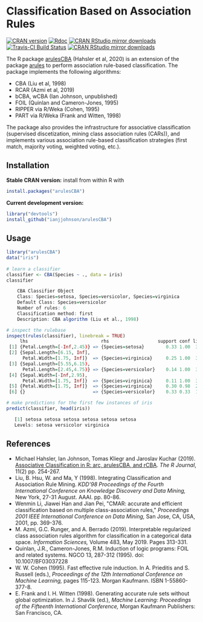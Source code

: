 # Classification Based on Association Rules

[![CRAN version](https://www.r-pkg.org/badges/version/arulesCBA)](https://cran.r-project.org/package=arulesCBA)
[![Rdoc](http://www.rdocumentation.org/badges/version/arulesCBA)](http://www.rdocumentation.org/packages/arulesCBA)
[![CRAN RStudio mirror downloads](http://cranlogs.r-pkg.org/badges/arulesCBA)](https://cran.r-project.org/package=arulesCBA)
[![Travis-CI Build Status](https://api.travis-ci.org/ianjjohnson/arulesCBA.svg?branch=master)](https://travis-ci.org/ianjjohnson/arulesCBA)
[![CRAN RStudio mirror downloads](https://cranlogs.r-pkg.org/badges/arulesCBA)](https://cran.r-project.org/package=arulesCBA)

The R package [arulesCBA](https://cran.r-project.org/package=arulesCBA) (Hahsler et al, 2020) 
is an extension of the package [arules](https://cran.r-project.org/package=arules) to perform
association rule-based classification. The package implements the following algorithms:

* CBA (Liu et al, 1998)
* RCAR (Azmi et al, 2019)
* bCBA, wCBA (Ian Johnson, unpublished)
* FOIL (Quinlan and Cameron-Jones, 1995)
* RIPPER via R/Weka (Cohen, 1995)
* PART via R/Weka (Frank and Witten, 1998)

The package also provides the infrastructure for associative classification (supervised discetization, mining class association rules (CARs)), and implements various association rule-based classification strategies
(first match, majority voting, weighted voting, etc.).

## Installation

__Stable CRAN version:__ install from within R with
```R
install.packages("arulesCBA")
```
__Current development version:__ 
```R 
library("devtools")
install_github("ianjjohnson/arulesCBA")
```

## Usage

```R
library("arulesCBA")
data("iris")
 
# learn a classifier
classifier <- CBA(Species ~ ., data = iris)
classifier

    CBA Classifier Object
    Class: Species=setosa, Species=versicolor, Species=virginica
    Default Class: Species=versicolor
    Number of rules: 6
    Classification method: first  
    Description: CBA algorithm (Liu et al., 1998)

# inspect the rulebase
inspect(rules(classifier), linebreak = TRUE)
     lhs                           rhs                  support conf lift count 
 [1] {Petal.Length=[-Inf,2.45)} => {Species=setosa}        0.33 1.00  3.0    50 
 [2] {Sepal.Length=[6.15, Inf],       
      Petal.Width=[1.75, Inf]}  => {Species=virginica}     0.25 1.00  3.0    37 
 [3] {Sepal.Length=[5.55,6.15),   
      Petal.Length=[2.45,4.75)} => {Species=versicolor}    0.14 1.00  3.0    21 
 [4] {Sepal.Width=[-Inf,2.95),
      Petal.Width=[1.75, Inf]}  => {Species=virginica}     0.11 1.00  3.0    17
 [5] {Petal.Width=[1.75, Inf]}  => {Species=virginica}     0.30 0.98  2.9    45 
 [6] {}                         => {Species=versicolor}    0.33 0.33  1.0   150

# make predictions for the first few instances of iris
predict(classifier, head(iris))

   [1] setosa setosa setosa setosa setosa setosa
   Levels: setosa versicolor virginica
```

## References

* Michael Hahsler, Ian Johnson, Tomas Kliegr and Jaroslav Kuchar (2019). [Associative Classification in R: arc, arulesCBA, and rCBA](https://journal.r-project.org/archive/2019/RJ-2019-048/). _The R Journal_, 11(2) pp. 254-267.
* Liu, B. Hsu, W. and Ma, Y (1998). Integrating Classification and Association Rule Mining. _KDD'98 Proceedings of the Fourth International Conference on Knowledge Discovery and Data Mining,_ New York, 27-31 August. AAAI. pp. 80-86.
* Wenmin Li, Jiawei Han and Jian Pei, "CMAR: accurate and efficient classification based on multiple class-association rules," _Proceedings 2001 IEEE International Conference on Data Mining,_ San Jose, CA, USA, 2001, pp. 369-376.
* M. Azmi, G.C. Runger, and A. Berrado (2019). Interpretable regularized class association rules algorithm for classification in a categorical data space. _Information Sciences,_ Volume 483, May 2019. Pages 313-331.
* Quinlan, J.R., Cameron-Jones, R.M. Induction of logic programs: FOIL and related systems. NGCO 13, 287-312 (1995). doi: 10.1007/BF03037228
* W. W. Cohen (1995). Fast effective rule induction. In A. Prieditis and S. Russell (eds.), _Proceedings of the 12th International Conference on Machine Learning,_ pages 115-123. Morgan Kaufmann. ISBN 1-55860-377-8.
* E. Frank and I. H. Witten (1998). Generating accurate rule sets without global optimization. In J. Shavlik (ed.), _Machine Learning: Proceedings of the Fifteenth International Conference,_ Morgan Kaufmann Publishers: San Francisco, CA.
